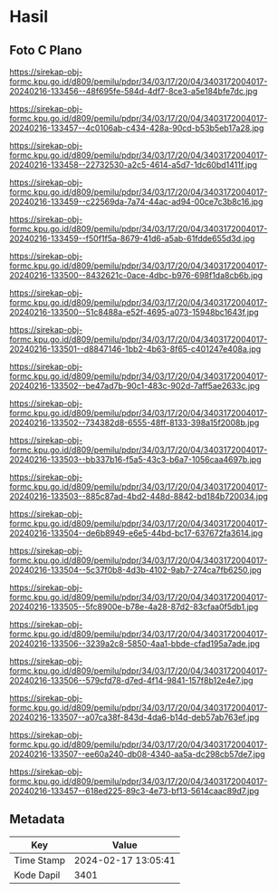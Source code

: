 # Hasil

## Foto C Plano

https://sirekap-obj-formc.kpu.go.id/d809/pemilu/pdpr/34/03/17/20/04/3403172004017-20240216-133456--48f695fe-584d-4df7-8ce3-a5e184bfe7dc.jpg

https://sirekap-obj-formc.kpu.go.id/d809/pemilu/pdpr/34/03/17/20/04/3403172004017-20240216-133457--4c0106ab-c434-428a-90cd-b53b5eb17a28.jpg

https://sirekap-obj-formc.kpu.go.id/d809/pemilu/pdpr/34/03/17/20/04/3403172004017-20240216-133458--22732530-a2c5-4614-a5d7-1dc60bd1411f.jpg

https://sirekap-obj-formc.kpu.go.id/d809/pemilu/pdpr/34/03/17/20/04/3403172004017-20240216-133459--c22569da-7a74-44ac-ad94-00ce7c3b8c16.jpg

https://sirekap-obj-formc.kpu.go.id/d809/pemilu/pdpr/34/03/17/20/04/3403172004017-20240216-133459--f50f1f5a-8679-41d6-a5ab-61fdde655d3d.jpg

https://sirekap-obj-formc.kpu.go.id/d809/pemilu/pdpr/34/03/17/20/04/3403172004017-20240216-133500--8432621c-0ace-4dbc-b976-698f1da8cb6b.jpg

https://sirekap-obj-formc.kpu.go.id/d809/pemilu/pdpr/34/03/17/20/04/3403172004017-20240216-133500--51c8488a-e52f-4695-a073-15948bc1643f.jpg

https://sirekap-obj-formc.kpu.go.id/d809/pemilu/pdpr/34/03/17/20/04/3403172004017-20240216-133501--d8847146-1bb2-4b63-8f65-c401247e408a.jpg

https://sirekap-obj-formc.kpu.go.id/d809/pemilu/pdpr/34/03/17/20/04/3403172004017-20240216-133502--be47ad7b-90c1-483c-902d-7aff5ae2633c.jpg

https://sirekap-obj-formc.kpu.go.id/d809/pemilu/pdpr/34/03/17/20/04/3403172004017-20240216-133502--734382d8-6555-48ff-8133-398a15f2008b.jpg

https://sirekap-obj-formc.kpu.go.id/d809/pemilu/pdpr/34/03/17/20/04/3403172004017-20240216-133503--bb337b16-f5a5-43c3-b6a7-1056caa4697b.jpg

https://sirekap-obj-formc.kpu.go.id/d809/pemilu/pdpr/34/03/17/20/04/3403172004017-20240216-133503--885c87ad-4bd2-448d-8842-bd184b720034.jpg

https://sirekap-obj-formc.kpu.go.id/d809/pemilu/pdpr/34/03/17/20/04/3403172004017-20240216-133504--de6b8949-e6e5-44bd-bc17-637672fa3614.jpg

https://sirekap-obj-formc.kpu.go.id/d809/pemilu/pdpr/34/03/17/20/04/3403172004017-20240216-133504--5c37f0b8-4d3b-4102-9ab7-274ca7fb6250.jpg

https://sirekap-obj-formc.kpu.go.id/d809/pemilu/pdpr/34/03/17/20/04/3403172004017-20240216-133505--5fc8900e-b78e-4a28-87d2-83cfaa0f5db1.jpg

https://sirekap-obj-formc.kpu.go.id/d809/pemilu/pdpr/34/03/17/20/04/3403172004017-20240216-133506--3239a2c8-5850-4aa1-bbde-cfad195a7ade.jpg

https://sirekap-obj-formc.kpu.go.id/d809/pemilu/pdpr/34/03/17/20/04/3403172004017-20240216-133506--579cfd78-d7ed-4f14-9841-157f8b12e4e7.jpg

https://sirekap-obj-formc.kpu.go.id/d809/pemilu/pdpr/34/03/17/20/04/3403172004017-20240216-133507--a07ca38f-843d-4da6-b14d-deb57ab763ef.jpg

https://sirekap-obj-formc.kpu.go.id/d809/pemilu/pdpr/34/03/17/20/04/3403172004017-20240216-133507--ee60a240-db08-4340-aa5a-dc298cb57de7.jpg

https://sirekap-obj-formc.kpu.go.id/d809/pemilu/pdpr/34/03/17/20/04/3403172004017-20240216-133457--618ed225-89c3-4e73-bf13-5614caac89d7.jpg


## Metadata

| Key        | Value               |
| ---------- | ------------------- |
| Time Stamp | 2024-02-17 13:05:41 |
| Kode Dapil | 3401                |



